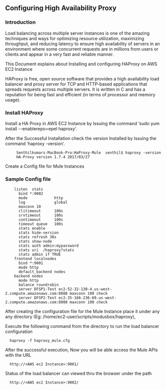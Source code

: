## Configuring High Availability Proxy ##

### Introduction

Load balancing across multiple server instances is one of the amazing techniques and ways for optimizing resource utilization, maximizing throughput, and reducing latency to ensure high availability of servers in an environment where some concurrent requests are in millions from users or clients and appear in a very fast and reliable manner. 

This Document explains about Installing and configuring HAProxy on AWS EC2 Instance

HAProxy is free, open source software that provides a high availability load balancer and proxy server for TCP and HTTP-based applications that spreads requests across multiple servers. It is written in C and has a reputation for being fast and efficient (in terms of processor and memory usage).

### Install HAProxy

Install a HA Proxy in AWS EC2 Instance by Issuing the command ‘sudo yum install --enablerepo=epel haproxy’.

After the Successful Installation check the version Installed by Issuing the command ‘haproxy -version’.

         Senthilkumars-MacBook-Pro:HaProxy-Mule  senthil$ haproxy -version
         HA-Proxy version 1.7.4 2017/03/27

Create a Config file for Mule Instances

### Sample Config file


        listen  stats
          bind *:9002
          mode            http
          log             global
          maxconn 10
          clitimeout      100s
          srvtimeout      100s
          contimeout      100s
          timeout queue   100s
          stats enable
          stats hide-version
          stats refresh 30s
          stats show-node
          stats auth admin:mypassword
          stats uri  /haproxy?stats
          stats admin if TRUE
        frontend localnodes
          bind *:9001
          mode http
          default_backend nodes
        backend nodes
          mode http
          balance roundrobin
          server DFSP1-Test ec2-52-32-130-4.us-west-2.compute.amazonaws.com:8088 maxconn 100 check
          server DFSP2-Test ec2-35-166-236-69.us-west-2.compute.amazonaws.com:8088 maxconn 100 check

After creating the configuration file for the Mule Instance place it under any any directory (Eg: /home/ec2-user/scripts/modusbox/haproxy), 

Execute the following command from the directory to run the load balancer configuration

      haproxy -f haproxy_mule.cfg

After the successful execution, Now you will be able access the Mule APIs with the URL

      http://<AWS ec2 Instance>:9001/

Status of the load balancer can viewed thru the browser under the path

      http://<AWS ec2 Instance>:9002/
